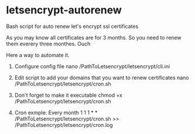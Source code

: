 # letsencrypt-autorenew
Bash script for auto renew let's encrypt ssl certificates

As you may know all certificates are for 3 months.
So you need to renew them everery three monthes. Ouch

Here a way to automate it.

1) Configure config file
nano /PathToLetsencrypt/letsencrypt/cli.ini

2) Edit script to add your domains that you want to renew certificates
nano /PathToLetsencrypt/letsencrypt/cron.sh

3) Don't forget to make it executable
chmod +x /PathToLetsencrypt/letsencrypt/cron.sh

4) Cron exmple: Every month
1 1 1 * * /PathToLetsencrypt/letsencrypt/cron.sh >> /PathToLetsencrypt/letsencrypt/cron.log
